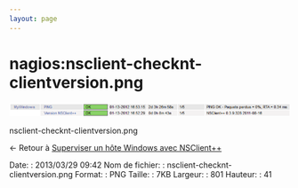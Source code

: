 ```yaml
---
layout: page
---
```


nagios:nsclient-checknt-clientversion.png
=========================================

[![nsclient-checknt-clientversion.png](../../assets/media/nagios/nsclient-checknt-clientversion.png@cache=&w=801&h=41 "nsclient-checknt-clientversion.png")](../../assets/media/nagios/nsclient-checknt-clientversion.png@cache= "Afficher le fichier original")

nsclient-checknt-clientversion.png

← Retour à [Superviser un hôte Windows avec
NSClient++](../../nagios/nagios-nsclient-host.html "nagios:nagios-nsclient-host")

Date:
:   2013/03/29 09:42
Nom de fichier:
:   nsclient-checknt-clientversion.png
Format:
:   PNG
Taille:
:   7KB
Largeur:
:   801
Hauteur:
:   41

